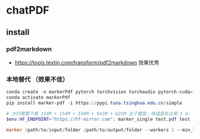 # chatPDF
## install
### pdf2markdown
+ https://tools.textin.com/transform/pdf2markdown 效果优秀
### 本地替代 （效果不佳）
```powershell
conda create -n markerPdf pytorch torchvision torchaudio pytorch-cuda=12.4 -c pytorch -c nvidia
conda activate markerPdf
pip install marker-pdf -i https://pypi.tuna.tsinghua.edu.cn/simple

# 大约需要下载 154M + 154M + 550M + 941M + 625M 五个模型，峰值显存占用 5 G， 60% 的准确率吧
$env:HF_ENDPOINT="https://hf-mirror.com"; marker_single test.pdf test --batch_multiplier 1

marker /path/to/input/folder /path/to/output/folder --workers 1 --min_length 5000
```
